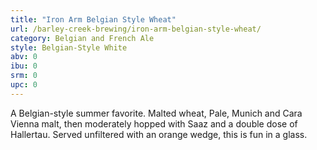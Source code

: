 ```yaml
---
title: "Iron Arm Belgian Style Wheat"
url: /barley-creek-brewing/iron-arm-belgian-style-wheat/
category: Belgian and French Ale
style: Belgian-Style White
abv: 0
ibu: 0
srm: 0
upc: 0
---
```

A Belgian-style summer favorite. Malted wheat, Pale, Munich and Cara Vienna malt, then moderately hopped with Saaz and a double dose of Hallertau. Served unfiltered with an orange wedge, this is fun in a glass.
